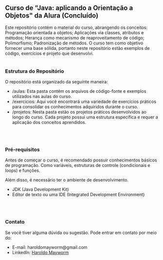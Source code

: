 <h2>Curso de "Java: aplicando a Orientação a Objetos" da Alura (Concluído)</h2>

Este repositório contém o material do curso, abrangendo os conceitos: Programação orientada a objetos; Aplicações via classes, atributos e métodos; Herança como mecanismo de reaproveitamento de código; Polimorfismo; Padronização de métodos. O curso tem como objetivo fornecer uma base sólida, portanto neste repositório estão exemplos de código, exercícios e projeto que desenvolvi.
</br>
</br>

<h3>Estrutura do Repositório</h3>

O repositório está organizado da seguinte maneira:
<ul>
<li>/aulas: Esta pasta contém os arquivos de código-fonte e exemplos utilizados nas aulas do curso.</li>
<li>/exercicios: Aqui você encontrará uma variedade de exercícios práticos para consolidar os conhecimentos adquiridos durante o curso.</li>
<li>/projetos: Nesta pasta estão os projetos práticos desenvolvidos ao longo do curso. Cada projeto possui uma estrutura específica e requer a aplicação dos conceitos aprendidos.</li>
</ul>
</br>
</br>

<h3>Pré-requisitos</h3>
Antes de começar o curso, é recomendado possuir conhecimentos básicos de programação. Como variáveis, estruturas de controle (condicionais e loops) e funções.

Além disso, é necessário ter o ambiente de desenvolvimento. 
<ul>
<li>JDK (Java Development Kit)</li>
<li>Editor de texto ou uma IDE (Integrated Development Environment)</li>
</ul>
</br>
</br>

<h3>Contato</h3>

Se você tiver alguma dúvida ou sugestão. Pode entrar em contato por meio do:

<ul>
<li>E-mail: haroldomayworm@gmail.com</li>
<li>LinkedIn: <a href="https://www.linkedin.com/in/haroldomayworm/" target="_blank">Haroldo Mayworm</a></li>
</ul>
